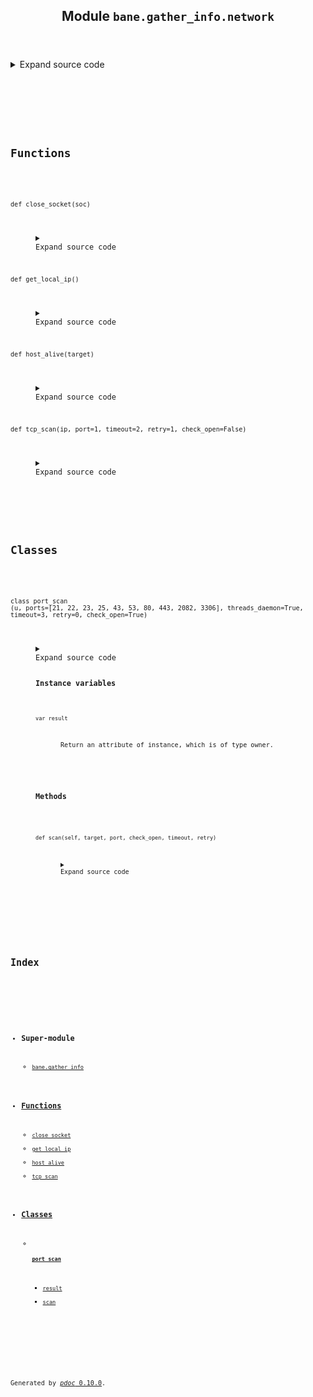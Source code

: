 <body>
<main>
<article id="content">
<header>
<h1 class="title">Module <code>bane.gather_info.network</code></h1>
</header>
<section id="section-intro">
<details class="source">
<summary>
<span>Expand source code</span>
</summary>
<pre><code class="python">from bane.gather_info.utils import *

def get_local_ip():
    try:
        return [
            l
            for l in (
                [
                    ip
                    for ip in socket.gethostbyname_ex(socket.gethostname())[2]
                    if not ip.startswith(&#34;127.&#34;)
                ][:1],
                [
                    [
                        (s.connect((&#34;8.8.8.8&#34;, 53)), s.getsockname()[0], s.close())
                        for s in [socket.socket(socket.AF_INET, socket.SOCK_DGRAM)]
                    ][0][1]
                ],
            )
            if l
        ][0][0]
    except:
        return &#34;127.0.0.1&#34;


def host_alive(target):
    if os.name == &#34;nt&#34;:
        r = os.popen(&#34;ping -n 1 &#34; + target).readlines()
    else:
        r = os.popen(&#34;ping -c 1 &#34; + target).readlines()
    if &#34;TTL&#34; in str(r):
        r = None
        return True
    r = None
    return False

def close_socket(soc):
    try:
        soc.close()
    except:
        pass

def tcp_scan(ip, port=1, timeout=2, retry=1, check_open=False):
    s=socket.socket()
    s.settimeout(timeout)
    try:
        connection=s.connect_ex((ip,port))
        s.close()
        if connection==0:
            close_socket(s)
            return True
    except:
        pass
    close_socket(s)
    return False
    &#34;&#34;&#34;syn = IP(dst=ip) / TCP(dport=port, flags=&#34;S&#34;)
    ans, unans = sr(syn, timeout=timeout, retry=retry, verbose=0)
    for sent, received in ans:
            print(port,received[TCP].flags)
        #if check_open == True:
            if received[TCP].flags == 18:
                return True
            else:
                return False
            &#39;&#39;&#39;if received[TCP].flags == &#34;RA&#34; or received[TCP].flags == &#34;SA&#34;:
            return True&#39;&#39;&#39;
    return False&#34;&#34;&#34;


class port_scan:
    __slots__ = [&#34;result&#34;]

    def scan(self,target,port,check_open,timeout,retry):
        a = tcp_scan(
            target,
            port=int(port),
            check_open=check_open,
            timeout=timeout,
            retry=retry,
        )
        if a == True:
            self.result.update({str(port): &#34;open&#34;})
        else:
            self.result.update({str(port): &#34;closed&#34;})

    def __init__(
        self,
        u,
        ports=[21, 22, 23, 25, 43, 53, 80, 443, 2082, 3306],
        threads_daemon=True,
        timeout=3,
        retry=0,
        check_open=True,
    ):
            self.result={}
        #try:
            for x in ports:
                t = threading.Thread(target=self.scan,args=(u,x,check_open,timeout,retry))#,kwargs={&#34;port&#34;: self.por[x]})
                t.daemon = threads_daemon
                t.start()
                #thr.append(t)
                time.sleep(0.001)
            while len(self.result) != len(ports):
                time.sleep(0.1)
        #except:
         #   pass
            &#34;&#34;&#34;for x in self.__dict__:
            if x != &#34;result&#34;:
                self.__dict__[x] = None&#34;&#34;&#34;</code></pre>
</details>
</section>
<section>
</section>
<section>
</section>
<section>
<h2 class="section-title" id="header-functions">Functions</h2>
<dl>
<dt id="bane.gather_info.network.close_socket"><code class="name flex">
<span>def <span class="ident">close_socket</span></span>(<span>soc)</span>
</code></dt>
<dd>
<div class="desc"></div>
<details class="source">
<summary>
<span>Expand source code</span>
</summary>
<pre><code class="python">def close_socket(soc):
    try:
        soc.close()
    except:
        pass</code></pre>
</details>
</dd>
<dt id="bane.gather_info.network.get_local_ip"><code class="name flex">
<span>def <span class="ident">get_local_ip</span></span>(<span>)</span>
</code></dt>
<dd>
<div class="desc"></div>
<details class="source">
<summary>
<span>Expand source code</span>
</summary>
<pre><code class="python">def get_local_ip():
    try:
        return [
            l
            for l in (
                [
                    ip
                    for ip in socket.gethostbyname_ex(socket.gethostname())[2]
                    if not ip.startswith(&#34;127.&#34;)
                ][:1],
                [
                    [
                        (s.connect((&#34;8.8.8.8&#34;, 53)), s.getsockname()[0], s.close())
                        for s in [socket.socket(socket.AF_INET, socket.SOCK_DGRAM)]
                    ][0][1]
                ],
            )
            if l
        ][0][0]
    except:
        return &#34;127.0.0.1&#34;</code></pre>
</details>
</dd>
<dt id="bane.gather_info.network.host_alive"><code class="name flex">
<span>def <span class="ident">host_alive</span></span>(<span>target)</span>
</code></dt>
<dd>
<div class="desc"></div>
<details class="source">
<summary>
<span>Expand source code</span>
</summary>
<pre><code class="python">def host_alive(target):
    if os.name == &#34;nt&#34;:
        r = os.popen(&#34;ping -n 1 &#34; + target).readlines()
    else:
        r = os.popen(&#34;ping -c 1 &#34; + target).readlines()
    if &#34;TTL&#34; in str(r):
        r = None
        return True
    r = None
    return False</code></pre>
</details>
</dd>
<dt id="bane.gather_info.network.tcp_scan"><code class="name flex">
<span>def <span class="ident">tcp_scan</span></span>(<span>ip, port=1, timeout=2, retry=1, check_open=False)</span>
</code></dt>
<dd>
<div class="desc"></div>
<details class="source">
<summary>
<span>Expand source code</span>
</summary>
<pre><code class="python">def tcp_scan(ip, port=1, timeout=2, retry=1, check_open=False):
    s=socket.socket()
    s.settimeout(timeout)
    try:
        connection=s.connect_ex((ip,port))
        s.close()
        if connection==0:
            close_socket(s)
            return True
    except:
        pass
    close_socket(s)
    return False
    &#34;&#34;&#34;syn = IP(dst=ip) / TCP(dport=port, flags=&#34;S&#34;)
    ans, unans = sr(syn, timeout=timeout, retry=retry, verbose=0)
    for sent, received in ans:
            print(port,received[TCP].flags)
        #if check_open == True:
            if received[TCP].flags == 18:
                return True
            else:
                return False
            &#39;&#39;&#39;if received[TCP].flags == &#34;RA&#34; or received[TCP].flags == &#34;SA&#34;:
            return True&#39;&#39;&#39;
    return False&#34;&#34;&#34;</code></pre>
</details>
</dd>
</dl>
</section>
<section>
<h2 class="section-title" id="header-classes">Classes</h2>
<dl>
<dt id="bane.gather_info.network.port_scan"><code class="flex name class">
<span>class <span class="ident">port_scan</span></span>
<span>(</span><span>u, ports=[21, 22, 23, 25, 43, 53, 80, 443, 2082, 3306], threads_daemon=True, timeout=3, retry=0, check_open=True)</span>
</code></dt>
<dd>
<div class="desc"></div>
<details class="source">
<summary>
<span>Expand source code</span>
</summary>
<pre><code class="python">class port_scan:
    __slots__ = [&#34;result&#34;]

    def scan(self,target,port,check_open,timeout,retry):
        a = tcp_scan(
            target,
            port=int(port),
            check_open=check_open,
            timeout=timeout,
            retry=retry,
        )
        if a == True:
            self.result.update({str(port): &#34;open&#34;})
        else:
            self.result.update({str(port): &#34;closed&#34;})

    def __init__(
        self,
        u,
        ports=[21, 22, 23, 25, 43, 53, 80, 443, 2082, 3306],
        threads_daemon=True,
        timeout=3,
        retry=0,
        check_open=True,
    ):
            self.result={}
        #try:
            for x in ports:
                t = threading.Thread(target=self.scan,args=(u,x,check_open,timeout,retry))#,kwargs={&#34;port&#34;: self.por[x]})
                t.daemon = threads_daemon
                t.start()
                #thr.append(t)
                time.sleep(0.001)
            while len(self.result) != len(ports):
                time.sleep(0.1)
        #except:
         #   pass
            &#34;&#34;&#34;for x in self.__dict__:
            if x != &#34;result&#34;:
                self.__dict__[x] = None&#34;&#34;&#34;</code></pre>
</details>
<h3>Instance variables</h3>
<dl>
<dt id="bane.gather_info.network.port_scan.result"><code class="name">var <span class="ident">result</span></code></dt>
<dd>
<div class="desc"><p>Return an attribute of instance, which is of type owner.</p></div>
</dd>
</dl>
<h3>Methods</h3>
<dl>
<dt id="bane.gather_info.network.port_scan.scan"><code class="name flex">
<span>def <span class="ident">scan</span></span>(<span>self, target, port, check_open, timeout, retry)</span>
</code></dt>
<dd>
<div class="desc"></div>
<details class="source">
<summary>
<span>Expand source code</span>
</summary>
<pre><code class="python">def scan(self,target,port,check_open,timeout,retry):
    a = tcp_scan(
        target,
        port=int(port),
        check_open=check_open,
        timeout=timeout,
        retry=retry,
    )
    if a == True:
        self.result.update({str(port): &#34;open&#34;})
    else:
        self.result.update({str(port): &#34;closed&#34;})</code></pre>
</details>
</dd>
</dl>
</dd>
</dl>
</section>
</article>
<nav id="sidebar">
<h1>Index</h1>
<div class="toc">
<ul></ul>
</div>
<ul id="index">
<li><h3>Super-module</h3>
<ul>
<li><code><a title="bane.gather_info" href="index.md">bane.gather_info</a></code></li>
</ul>
</li>
<li><h3><a href="#header-functions">Functions</a></h3>
<ul class="">
<li><code><a title="bane.gather_info.network.close_socket" href="#bane.gather_info.network.close_socket">close_socket</a></code></li>
<li><code><a title="bane.gather_info.network.get_local_ip" href="#bane.gather_info.network.get_local_ip">get_local_ip</a></code></li>
<li><code><a title="bane.gather_info.network.host_alive" href="#bane.gather_info.network.host_alive">host_alive</a></code></li>
<li><code><a title="bane.gather_info.network.tcp_scan" href="#bane.gather_info.network.tcp_scan">tcp_scan</a></code></li>
</ul>
</li>
<li><h3><a href="#header-classes">Classes</a></h3>
<ul>
<li>
<h4><code><a title="bane.gather_info.network.port_scan" href="#bane.gather_info.network.port_scan">port_scan</a></code></h4>
<ul class="">
<li><code><a title="bane.gather_info.network.port_scan.result" href="#bane.gather_info.network.port_scan.result">result</a></code></li>
<li><code><a title="bane.gather_info.network.port_scan.scan" href="#bane.gather_info.network.port_scan.scan">scan</a></code></li>
</ul>
</li>
</ul>
</li>
</ul>
</nav>
</main>
<footer id="footer">
<p>Generated by <a href="https://pdoc3.github.io/pdoc" title="pdoc: Python API documentation generator"><cite>pdoc</cite> 0.10.0</a>.</p>
</footer>
</body>
</html>